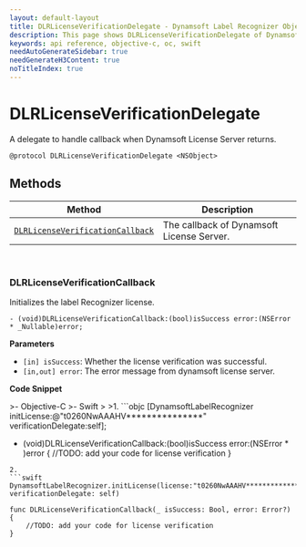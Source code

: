 ```yaml
---
layout: default-layout
title: DLRLicenseVerificationDelegate - Dynamsoft Label Recognizer Objective-C & Swift API Reference
description: This page shows DLRLicenseVerificationDelegate of Dynamsoft Label Recognizer for Objective-C & Swift API Reference.
keywords: api reference, objective-c, oc, swift
needAutoGenerateSidebar: true
needGenerateH3Content: true
noTitleIndex: true
---
```


# DLRLicenseVerificationDelegate

A delegate to handle callback when Dynamsoft License Server returns.

```objc
@protocol DLRLicenseVerificationDelegate <NSObject>
```

## Methods
  
| Method               | Description |
|----------------------|-------------|
| [`DLRLicenseVerificationCallback`](#dlrlicenseverificationcallback) | The callback of Dynamsoft License Server.|

&nbsp;

### DLRLicenseVerificationCallback

Initializes the label Recognizer license.

```objc
- (void)DLRLicenseVerificationCallback:(bool)isSuccess error:(NSError * _Nullable)error;
```

**Parameters**

- `[in] isSuccess`: Whether the license verification was successful.
- `[in,out] error`: The error message from dynamsoft license server.

**Code Snippet**

<div class="sample-code-prefix"></div>
>- Objective-C
>- Swift
>
>1. 
```objc
[DynamsoftLabelRecognizer initLicense:@"t0260NwAAAHV***************" verificationDelegate:self];

- (void)DLRLicenseVerificationCallback:(bool)isSuccess error:(NSError * )error
{
    //TODO: add your code for license verification
}
```
2. 
```swift
DynamsoftLabelRecognizer.initLicense(license:"t0260NwAAAHV***************", verificationDelegate: self)

func DLRLicenseVerificationCallback(_ isSuccess: Bool, error: Error?)
{
    //TODO: add your code for license verification
}
```
